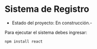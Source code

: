 <h1> Sistema de Registro</h1>

- Estado del proyecto: En construcción.- 

Para ejecutar el sistema debes ingresar:

```npm install react```
